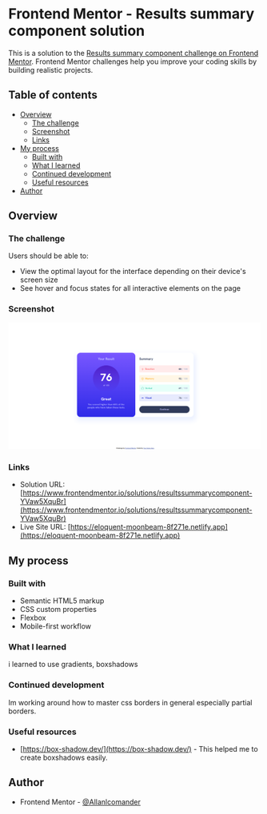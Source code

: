 # Frontend Mentor - Results summary component solution

This is a solution to the [Results summary component challenge on Frontend Mentor](https://www.frontendmentor.io/challenges/results-summary-component-CE_K6s0maV). Frontend Mentor challenges help you improve your coding skills by building realistic projects.

## Table of contents

- [Overview](#overview)
  - [The challenge](#the-challenge)
  - [Screenshot](#screenshot)
  - [Links](#links)
- [My process](#my-process)
  - [Built with](#built-with)
  - [What I learned](#what-i-learned)
  - [Continued development](#continued-development)
  - [Useful resources](#useful-resources)
- [Author](#author)

## Overview

### The challenge

Users should be able to:

- View the optimal layout for the interface depending on their device's screen size
- See hover and focus states for all interactive elements on the page

### Screenshot

![./assets/images/Screenshot.png](./assets/images/Screenshot.png)

### Links

- Solution URL: [https://www.frontendmentor.io/solutions/resultssummarycomponent-YVaw5XquBr](https://www.frontendmentor.io/solutions/resultssummarycomponent-YVaw5XquBr)
- Live Site URL: [https://eloquent-moonbeam-8f271e.netlify.app](https://eloquent-moonbeam-8f271e.netlify.app)

## My process

### Built with

- Semantic HTML5 markup
- CSS custom properties
- Flexbox
- Mobile-first workflow

### What I learned

i learned to use gradients, boxshadows

### Continued development

Im working around how to master css borders in general especially partial borders.

### Useful resources

- [https://box-shadow.dev/](https://box-shadow.dev/) - This helped me to create boxshadows easily.

## Author

- Frontend Mentor - [@Allanlcomander](https://www.frontendmentor.io/profile/Allanlcomander)
